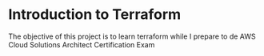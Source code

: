# Introduction to Terraform
The objective of this project is to learn terraform while I prepare to de AWS Cloud Solutions Architect Certification Exam




